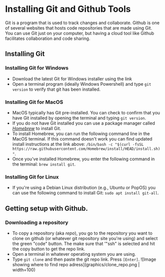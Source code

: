 # Installing Git and Github Tools
Git is a program that is used to track changes and collaborate. Github is one of several websites that hosts code repositories that are made using Git. You can use Git just on your computer, but having a cloud tool like Github facilitates collaboration and code sharing.

## Installing Git
### Installing Git for Windows
* Download the latest Git for Windows installer using the link
* Open a terminal program (ideally Windows Powershell) and type ```git version``` to verify that git has been installed.

### Installing Git for MacOS
* MacOS typically has Git pre-installed. You can check to confirm that you have Git installed by opening the terminal and typing ```git version```.
* If you do not have Git installed you can use a package manager called [_Homebrew_](https://brew.sh/) to install Git.
* To install Homebrew, you can run the following command line in the MacOS terminal. If this command doesn't work you can find updated install instructions at the link above: ```/bin/bash -c "$(curl -fsSL https://raw.githubusercontent.com/Homebrew/install/HEAD/install.sh)"```.
* Once you've installed Homebrew, you enter the following command in the terminal: ```brew install git```.

### Installing Git for Linux
* If you're using a Debian Linux distribution (e.g., Ubuntu or PopOS) you can use the following command to install Git: ```sudo apt install git-all```.

## Getting setup with Github.

### Downloading a repository
* To copy a repository (aka _repo_), you go to the repository you want to clone on github (or whatever git repository site you're using) and select the green "code" button. The make sure that '"ssh" is selected and hit the copy button to get the repo link.
* Open a terminal in whatever operating system you are using.
* Type ```git clone``` and then paste the git repo link. Press ```[Enter]```.
![Image showing where to find repo adress](graphics/clone_repo.png  | width=100)
